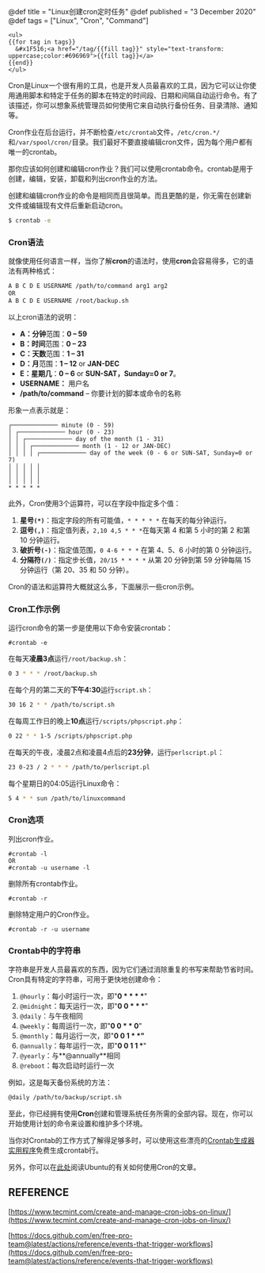 @def title = "Linux创建cron定时任务"
@def published = "3 December 2020"
@def tags = ["Linux", "Cron", "Command"]

~~~
<ul>
{{for tag in tags}}
  &#x1F516;<a href="/tag/{{fill tag}}" style="text-transform: uppercase;color:#696969">{{fill tag}}</a>
{{end}}
</ul>
~~~

Cron是Linux一个很有用的工具，也是开发人员最喜欢的工具，因为它可以让你使用通用脚本和特定于任务的脚本在特定的时间段、日期和间隔自动运行命令。有了该描述，你可以想象系统管理员如何使用它来自动执行备份任务、目录清除、通知等。

Cron作业在后台运行，并不断检查`/etc/crontab`文件，`/etc/cron.*/`和`/var/spool/cron/`目录。我们最好不要直接编辑cron文件，因为每个用户都有唯一的crontab。

那你应该如何创建和编辑cron作业？我们可以使用crontab命令。crontab是用于创建，编辑，安装，卸载和列出cron作业的方法。

创建和编辑cron作业的命令是相同而且很简单。而且更酷的是，你无需在创建新文件或编辑现有文件后重新启动cron。
```bash
$ crontab -e
```
### **Cron语法**

就像使用任何语言一样，当你了解**cron**的语法时，使用**cron**会容易得多，它的语法有两种格式：
```bash
A B C D E USERNAME /path/to/command arg1 arg2
OR
A B C D E USERNAME /root/backup.sh
```
以上cron语法的说明：

*   **A：分钟**范围：**0 – 59**
*   **B：时间**范围：**0 – 23**
*   **C：天数**范围：**1 – 31**
*   **D：月**范围：**1 – 12** or **JAN-DEC**
*   **E：星期几**：**0 – 6** or **SUN-SAT，Sunday=0 or 7**。
*   **USERNAME：** 用户名
*   **/path/to/command** – 你要计划的脚本或命令的名称

形象一点表示就是：
```
┌───────────── minute (0 - 59)
│ ┌───────────── hour (0 - 23)
│ │ ┌───────────── day of the month (1 - 31)
│ │ │ ┌───────────── month (1 - 12 or JAN-DEC)
│ │ │ │ ┌───────────── day of the week (0 - 6 or SUN-SAT, Sunday=0 or 7)
│ │ │ │ │
│ │ │ │ │
│ │ │ │ │
* * * * *
```
此外，Cron使用3个运算符，可以在字段中指定多个值：

1.  **星号`(*)`**：指定字段的所有可能值，`* * * * *` 在每天的每分钟运行。
2.  **逗号`(,)`**：指定值列表，`2,10 4,5 * * *`在每天第 4 和第 5 小时的第 2 和第 10 分钟运行。
3.  **破折号`(-)`**：指定值范围，`0 4-6 * * *` 在第 4、5、6 小时的第 0 分钟运行。
4.  **分隔符`(/)`**：指定步长值，`20/15 * * * *` 从第 20 分钟到第 59 分钟每隔 15 分钟运行（第 20、35 和 50 分钟）。

Cron的语法和运算符大概就这么多，下面展示一些cron示例。

### **Cron工作示例**

运行cron命令的第一步是使用以下命令安装crontab：
```
#crontab -e
```
在每天**凌晨3点**运行`/root/backup.sh`：
```bash
0 3 * * * /root/backup.sh
```
在每个月的第二天的**下午4:30**运行`script.sh`：
```bash
30 16 2 * * /path/to/script.sh
```
在每周工作日的晚上**10点**运行`/scripts/phpscript.php`：
```bash
0 22 * * 1-5 /scripts/phpscript.php
```
在每天的午夜，凌晨2点和凌晨4点后的**23分钟**，运行`perlscript.pl`：
```bash
23 0-23 / 2 * * * /path/to/perlscript.pl
```
每个星期日的04:05运行Linux命令：
```bash
5 4 * * sun /path/to/linuxcommand
```
### **Cron选项**

列出cron作业。
```
#crontab -l
OR
#crontab -u username -l
```
删除所有crontab作业。
```
#crontab -r
```
删除特定用户的Cron作业。
```
#crontab -r -u username
```
### **Crontab中的字符串**

字符串是开发人员最喜欢的东西，因为它们通过消除重复的书写来帮助节省时间。Cron具有特定的字符串，可用于更快地创建命令：

1.  `@hourly`：每小时运行一次，即"**0 \* \* \* \***"
2.  `@midnight`：每天运行一次，即"**0 0 \* \* \***"
3.  `@daily`：与午夜相同
4.  `@weekly`：每周运行一次，即"**0 0 \* \* 0**"
5.  `@monthly`：每月运行一次，即"**0 0 1 \* \*"**
6.  `@annually`：每年运行一次，即"**0 0 1 1 \***"
7.  `@yearly`：与**@annually**相同
8.  `@reboot`：每次启动时运行一次

例如，这是每天备份系统的方法：
```bash
@daily /path/to/backup/script.sh
```

至此，你已经拥有使用**Cron**创建和管理系统任务所需的全部内容。现在，你可以开始使用计划的命令来设置和维护多个环境。

当你对Crontab的工作方式了解得足够多时，可以使用这些漂亮的[Crontab生成器实用程序](https://www.tecmint.com/online-cron-job-generator-and-tester-for-linux/)免费生成crontab行。

另外，你可以在[此处](https://help.ubuntu.com/community/CronHowto)阅读Ubuntu的有关如何使用Cron的文章。

## **REFERENCE**

[https://www.tecmint.com/create-and-manage-cron-jobs-on-linux/](https://www.tecmint.com/create-and-manage-cron-jobs-on-linux/)

[https://docs.github.com/en/free-pro-team@latest/actions/reference/events-that-trigger-workflows](https://docs.github.com/en/free-pro-team@latest/actions/reference/events-that-trigger-workflows)
